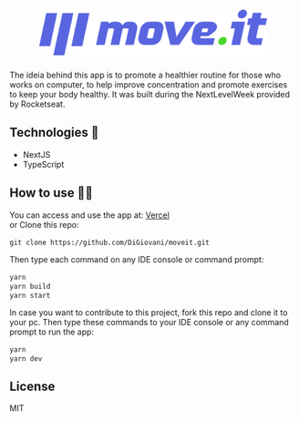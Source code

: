 <h1 align="center">
  <img width="400" src="./public/logo-full.svg" alt="Moveit Logo">
</h1>
The ideia behind this app is to promote a healthier routine for those who works on computer, to help improve concentration and promote exercises to keep your body healthy. It was built during the NextLevelWeek provided by Rocketseat.

## Technologies 👾
- NextJS
- TypeScript  
## How to use 👷‍♂️

  You can access and use the app at: [Vercel](https://moveit-xi-tan.vercel.app/)  
  or Clone this repo:   
  ```
  git clone https://github.com/DiGiovani/moveit.git
  ```
  Then type each command on any IDE console or command prompt:
  ```
  yarn  
  yarn build  
  yarn start  
  ```
    
  In case you want to contribute to this project, fork this repo and clone it to your pc. Then type these commands to your IDE console or any command prompt to run the app:
  ```
  yarn  
  yarn dev  
  ```
  
  ## License
  MIT
